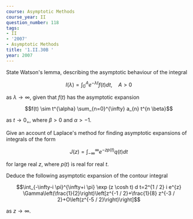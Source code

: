 ```yaml
---
course: Asymptotic Methods
course_year: II
question_number: 118
tags:
- II
- '2007'
- Asymptotic Methods
title: '1.II.30B '
year: 2007
---
```



State Watson's lemma, describing the asymptotic behaviour of the integral

$$I(\lambda)=\int_{0}^{A} e^{-\lambda t} f(t) d t, \quad A>0$$

as $\lambda \rightarrow \infty$, given that $f(t)$ has the asymptotic expansion

$$f(t) \sim t^{\alpha} \sum_{n=0}^{\infty} a_{n} t^{n \beta}$$

as $t \rightarrow 0_{+}$, where $\beta>0$ and $\alpha>-1$.

Give an account of Laplace's method for finding asymptotic expansions of integrals of the form

$$J(z)=\int_{-\infty}^{\infty} e^{-z p(t)} q(t) d t$$

for large real $z$, where $p(t)$ is real for real $t$.

Deduce the following asymptotic expansion of the contour integral

$$\int_{-\infty-i \pi}^{\infty+i \pi} \exp (z \cosh t) d t=2^{1 / 2} i e^{z} \Gamma\left(\frac{1}{2}\right)\left[z^{-1 / 2}+\frac{1}{8} z^{-3 / 2}+O\left(z^{-5 / 2}\right)\right]$$

as $z \rightarrow \infty$.